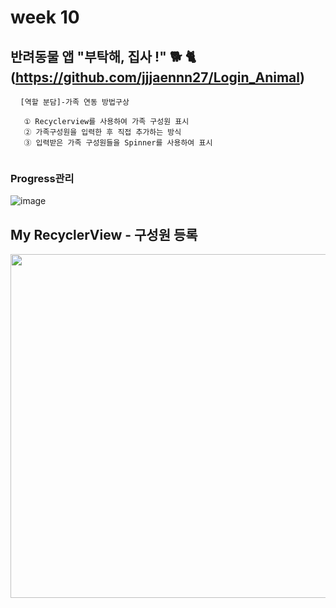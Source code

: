 #  week 10


## 반려동물 앱 "부탁해, 집사 !" 🐕 🐈 (https://github.com/jjjaennn27/Login_Animal)
<pre> <code> [역할 분담]-가족 연동 방법구상 

   ① Recyclerview를 사용하여 가족 구성원 표시
   ② 가족구성원을 입력한 후 직접 추가하는 방식
   ③ 입력받은 가족 구성원들을 Spinner를 사용하여 표시

</code></pre>

### Progress관리
![image](https://user-images.githubusercontent.com/72747781/117760129-0f67d680-b260-11eb-8176-080f57f7f48d.png)


## My RecyclerView - 구성원 등록
<img src="https://user-images.githubusercontent.com/72747781/117759780-573a2e00-b25f-11eb-942a-087aa2d4bbbb.png" height="550px"></img>

